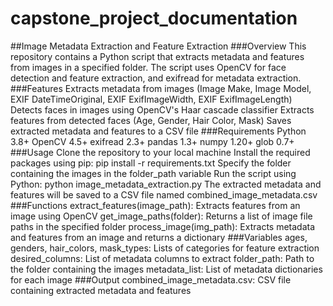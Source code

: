 # capstone_project_documentation
##Image Metadata Extraction and Feature Extraction
###Overview
This repository contains a Python script that extracts metadata and features from images in a specified folder. The script uses OpenCV for face detection and feature extraction, and exifread for metadata extraction.
###Features
Extracts metadata from images (Image Make, Image Model, EXIF DateTimeOriginal, EXIF ExifImageWidth, EXIF ExifImageLength)
Detects faces in images using OpenCV's Haar cascade classifier
Extracts features from detected faces (Age, Gender, Hair Color, Mask)
Saves extracted metadata and features to a CSV file
###Requirements
Python 3.8+
OpenCV 4.5+
exifread 2.3+
pandas 1.3+
numpy 1.20+
glob 0.7+
###Usage
Clone the repository to your local machine
Install the required packages using pip: pip install -r requirements.txt
Specify the folder containing the images in the folder_path variable
Run the script using Python: python image_metadata_extraction.py
The extracted metadata and features will be saved to a CSV file named combined_image_metadata.csv
###Functions
extract_features(image_path): Extracts features from an image using OpenCV
get_image_paths(folder): Returns a list of image file paths in the specified folder
process_image(img_path): Extracts metadata and features from an image and returns a dictionary
###Variables
ages, genders, hair_colors, mask_types: Lists of categories for feature extraction
desired_columns: List of metadata columns to extract
folder_path: Path to the folder containing the images
metadata_list: List of metadata dictionaries for each image
###Output
combined_image_metadata.csv: CSV file containing extracted metadata and features
